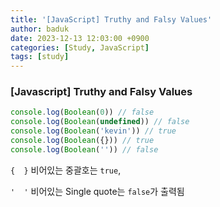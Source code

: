 ```yaml
---
title: '[JavaScript] Truthy and Falsy Values'
author: baduk
date: 2023-12-13 12:03:00 +0900
categories: [Study, JavaScript]
tags: [study]
---
```

### [Javascript] Truthy and Falsy Values
```javascript
console.log(Boolean(0)) // false
console.log(Boolean(undefined)) // false
console.log(Boolean('kevin')) // true
console.log(Boolean({})) // true
console.log(Boolean('')) // false
```

`{  }` 비어있는 중괄호는 `true`,

`'  '` 비어있는 Single quote는 `false`가 출력됨
